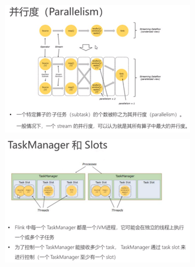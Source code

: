 ![image-20211205232807070](MarkDownImages/019-Flink理论-运行时架构（五）Slot和任务调度.assets/image-20211205232807070.png)

![image-20211205233347645](MarkDownImages/019-Flink理论-运行时架构（五）Slot和任务调度.assets/image-20211205233347645.png)

